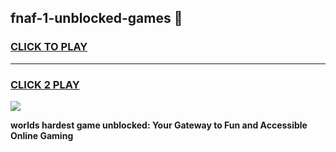 
## fnaf-1-unblocked-games 👋
<h3>
<a href="https://premium.freeplayer.one?title=fnaf-1-unblocked-games&ref=14F">CLICK TO PLAY</a></h3>
<hr>

<h3>
<a href="https://premium.freeplayer.one?title=fnaf-1-unblocked-games&ref=14F">CLICK 2 PLAY</a>
  
</h3>

<a href="https://premium.freeplayer.one?title=fnaf-1-unblocked-games&ref=12F/"><img src="https://clearcache.store/games.png"></a>


**worlds hardest game unblocked: Your Gateway to Fun and Accessible Online Gaming**
